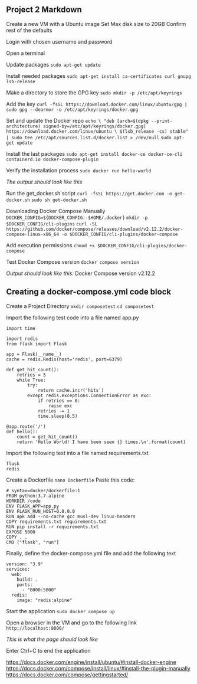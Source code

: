 ## Project 2 Markdown

Create a new VM with a Ubuntu image
Set Max disk size to 20GB
Confirm rest of the defaults

Login with chosen username and password

Open a terminal

Update packages 
```sudo apt-get update```

Install needed packages
```sudo apt-get install ca-certificates curl gnupg lsb-release```

Make a directory to store the GPG key
```sudo mkdir -p /etc/apt/keyrings```

Add the key
```curl -fsSL https://download.docker.com/linux/ubuntu/gpg | sudo gpg --dearmor -o /etc/apt/keyrings/docker.gpg```

Set and update the Docker repo
```echo \ "deb [arch=$(dpkg --print-architecture) signed-by=/etc/apt/keyrings/docker.gpg] https://download.docker.com/linux/ubuntu \ $(lsb_release -cs) stable" | sudo tee /etc/apt/sources.list.d/docker.list > /dev/null```
```sudo apt-get update```

Install the last packages
```sudo apt-get install docker-ce docker-ce-cli containerd.io docker-compose-plugin```

Verify the installation process 
```sudo docker run hello-world```

*The output should look like this*


Run the get_docker.sh script
```curl -fsSL https://get.docker.com -o get-docker.sh```
```sudo sh get-docker.sh```

Downloading Docker Compose Manually
```DOCKER_CONFIG=${DOCKER_CONFIG:-$HOME/.docker}```
```mkdir -p $DOCKER_CONFIG/cli-plugins```
```curl -SL https://github.com/docker/compose/releases/download/v2.12.2/docker-compose-linux-x86_64 -o $DOCKER_CONFIG/cli-plugins/docker-compose```

Add execution permissions 
``chmod +x $DOCKER_CONFIG/cli-plugins/docker-compose``

Test Docker Compose version
```docker compose version```

*Output should look like this:*
Docker Compose version v2.12.2

## Creating a docker-compose.yml code block

Create a Project Directory 
```mkdir composetest```
```cd composetest```

Import the following test code into a file named app.py

```
import time

import redis
from flask import Flask

app = Flask(__name__)
cache = redis.Redis(host='redis', port=6379)

def get_hit_count():
    retries = 5
    while True:
        try:
            return cache.incr('hits')
        except redis.exceptions.ConnectionError as exc:
            if retries == 0:
                raise exc
            retries -= 1
            time.sleep(0.5)

@app.route('/')
def hello():
    count = get_hit_count()
    return 'Hello World! I have been seen {} times.\n'.format(count)
```
Import the following text into a file named requirements.txt
```
flask
redis
```

Create a Dockerfile
```nano Dockerfile```
Paste this code:

```
# syntax=docker/dockerfile:1
FROM python:3.7-alpine
WORKDIR /code
ENV FLASK_APP=app.py
ENV FLASK_RUN_HOST=0.0.0.0
RUN apk add --no-cache gcc musl-dev linux-headers
COPY requirements.txt requirements.txt
RUN pip install -r requirements.txt
EXPOSE 5000
COPY . .
CMD ["flask", "run"]
```

Finally, define the docker-compose.yml file and add the following text
```
version: "3.9"
services:
  web:
    build: .
    ports:
      - "8000:5000"
  redis:
    image: "redis:alpine"
```

Start the application
```sudo docker compose up```

Open a browser in the VM and go to the following link
``http://localhost:8000/``

*This is what the page should look like*

Enter Ctrl+C to end the application


https://docs.docker.com/engine/install/ubuntu/#install-docker-engine
https://docs.docker.com/compose/install/linux/#install-the-plugin-manually
https://docs.docker.com/compose/gettingstarted/
